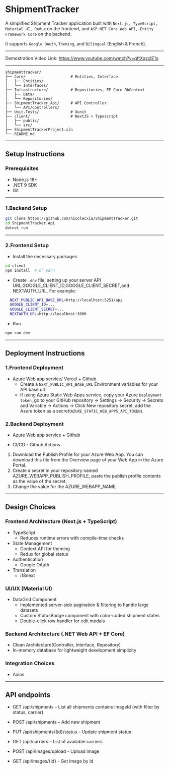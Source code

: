 # ShipmentTracker

A simplified Shipment Tracker application built with `Next.js, TypeScript, Material UI, Redux` on the frontend, and `ASP.NET Core Web API, Entity Framework Core` on the backend. <br>

It supports `Google OAuth`, `Theming`, and `Bilingual` (English & French).<br>

---
Demostration Video Link: https://www.youtube.com/watch?v=qftXqzclE1o

---

```text
shipmenttracker/
├── Core/                    # Entities, Interface
│   ├── Entities/
│   └── Interfaces/
├── Infrastructure/          # Repositories, EF Core DbContext
│   ├── Data/
│   └── Repositories/
├── ShipmentTracker.Api/     # API Controller
│   └── API/Controllers/           
├── Unit.Tests/              # Xunit
├── client/                  # NextJS + Typescript
│   ├── public/
│   └── src/
├── ShipmentTrackerProject.sln
└── README.md
```
---

## Setup Instructions  
### Prerequisites  
- Node.js 18+
- .NET 9 SDK
- Git

---

### 1.Backend Setup  
```bash
git clone https://github.com/nicolecxia/ShipmentTracker.git
cd ShipmentTracker.Api
dotnet run    
```
---

### 2.Frontend Setup  
- Install the necessary packages <br>
```bash
cd client
npm install  # or yarn
```
- Create `.env` file, setting up your server API URL,GOOGLE_CLIENT_ID,GOOGLE_CLIENT_SECRET,and NEXTAUTH_URL. For example: <br>
```bash
  NEXT_PUBLIC_API_BASE_URL=http://localhost:5251/api
  GOOGLE_CLIENT_ID=...
  GOOGLE_CLIENT_SECRET=...
  NEXTAUTH_URL=http://localhost:3000
  ```
- Run <br>
```bash
npm run dev
```
---
## Deployment Instructions  
### 1.Frontend Deployment 
- Azure Web app service/ Vercel + Github
  - Create a `NEXT_PUBLIC_API_BASE_URL` Environment variables for your API base url.
  - If using Azure Static Web Apps service, copy your Azure `Deployment token`, go to your GitHub repository → Settings → Security → Secrets and Variable → Actions → Click New repository secret, add the Azure token as a secret(`AZURE_STATIC_WEB_APPS_API_TOKEN`).

### 2.Backend Deployment
- Azure Web app service + Github

- CI/CD - Github  Actions
1. Download the Publish Profile for your Azure Web App. You can download this file from the Overview page of your Web App in the Azure Portal.
2. Create a secret in your repository named AZURE_WEBAPP_PUBLISH_PROFILE, paste the publish profile contents as the value of the secret.
3. Change the value for the AZURE_WEBAPP_NAME.

---

## Design Choices  
### Frontend Architecture (Next.js + TypeScript)  
- TypeScript  
  - Reduces runtime errors with compile-time checks  
- State Management<br>
  - Context API for theming<br>
  - Redux for global status
- Authentication<br>
  - Google OAuth<br>
- Translation<br>
  - i18next<br>

### UI/UX (Material UI)
- DataGrid Component<br>
  - Implemented server-side pagination & filtering to handle large datasets<br>
  - Custom StatusBadge component with color-coded shipment states<br>
  - Double-click row handler for edit modals <br>

### Backend Architecture (.NET Web API  + EF Core)
- Clean Architecture(Controller, Interface, Repository)
- In-memory database for lightweight development simplicity

### Integration Choices
- Axios

---

## API endpoints  
- GET /api/shipments – List all shipments contains ImageId (with filter by status, carrier)

- POST /api/shipments – Add new shipment

- PUT /api/shipments/{id}/status – Update shipment status

- GET /api/carriers – List of available carriers

- POST /api/images/upload - Upload image

- GET /api/images/{id} - Get image by id

  
